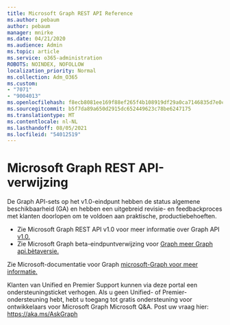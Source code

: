 ```yaml
---
title: Microsoft Graph REST API Reference
ms.author: pebaum
author: pebaum
manager: mnirke
ms.date: 04/21/2020
ms.audience: Admin
ms.topic: article
ms.service: o365-administration
ROBOTS: NOINDEX, NOFOLLOW
localization_priority: Normal
ms.collection: Adm_O365
ms.custom:
- "7071"
- "9004013"
ms.openlocfilehash: f8ecb8081ee169f88ef265f4b108919df29a0ca7146835d7e0c4e85793082136
ms.sourcegitcommit: b5f7da89a650d2915dc652449623c78be6247175
ms.translationtype: MT
ms.contentlocale: nl-NL
ms.lasthandoff: 08/05/2021
ms.locfileid: "54012519"
---
```

# <a name="microsoft-graph-rest-api-reference"></a>Microsoft Graph REST API-verwijzing

De Graph API-sets op het v1.0-eindpunt hebben de status algemene beschikbaarheid (GA) en hebben een uitgebreid revisie- en feedbackproces met klanten doorlopen om te voldoen aan praktische, productiebehoeften.

- Zie Microsoft Graph REST API v1.0 voor meer informatie over Graph API [v1.0.](https://docs.microsoft.com/graph/api/overview?toc=.%2Fref%2Ftoc.json&view=graph-rest-1.0&preserve-view=true) 
- Zie Microsoft Graph beta-eindpuntverwijzing voor [Graph meer Graph api.bètaversie.](https://docs.microsoft.com/graph/api/overview?toc=.%2Fref%2Ftoc.json&view=graph-rest-beta&preserve-view=true)

Zie Microsoft-documentatie voor Graph [microsoft-Graph voor meer informatie.](https://docs.microsoft.com/graph/)

Klanten van Unified en Premier Support kunnen via deze portal een ondersteuningsticket verhogen. Als u geen Unified- of Premier-ondersteuning hebt, hebt u toegang tot gratis ondersteuning voor ontwikkelaars voor Microsoft Graph Microsoft Q&A. Post uw vraag hier: https://aka.ms/AskGraph
